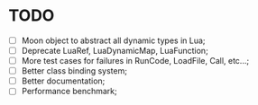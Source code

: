 # TODO

- [ ] Moon object to abstract all dynamic types in Lua;
- [ ] Deprecate LuaRef, LuaDynamicMap, LuaFunction;
- [ ] More test cases for failures in RunCode, LoadFile, Call, etc...;
- [ ] Better class binding system;
- [ ] Better documentation;
- [ ] Performance benchmark;
